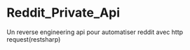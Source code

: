 # Reddit_Private_Api
Un reverse engineering api pour automatiser reddit avec http request(restsharp)
